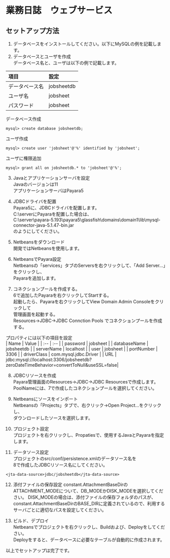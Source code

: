 # 業務日誌　ウェブサービス

## セットアップ方法
1. データベースをインストールしてください。以下にMySQLの例を記載します。
2. データベースとユーザを作成  
データベース名と、ユーザは以下の例で記載します。  

| 項目 | 設定 |
| :-- | :-- |
| データベース名 | jobsheetdb |
| ユーザ名 | jobsheet |
| パスワード | jobsheet |

データベース作成
```
mysql> create database jobsheetdb;
```
ユーザ作成
```
mysql> create user 'jobsheet'@'%' identified by 'jobsheet';
```
ユーザに権限追加
```
mysql> grant all on jobsheetdb.* to 'jobsheet'@'%';
```

3. Javaとアプリケーションサーバを設定  
Javaのバージョンは11  
アプリケーションサーバはPayara5

4. JDBCドライバを配置  
Payara5に、JDBCドライバを配置します。  
C:\serverにPayaraを配置した場合は、  
C:\server\payara-5.193\payara5\glassfish\domains\domain1\lib\mysql-connector-java-5.1.47-bin.jar  
のようにしてください。

5. Netbeansをダウンロード  
開発ではNetbeansを使用します。

6. NetbeansでPayara設定  
Netbeansの「services」タブのServersを右クリックして、「Add Server...」をクリックし、  
Payaraを追加します。

7. コネクションプールを作成する。  
6で追加したPayaraを右クリックしてStartする。  
起動したら、Payaraを右クリックしてView Domain Admin Consoleをクリックして  
管理画面を起動する。  
Resources→JDBC→JDBC Connction Pools でコネクションプールを作成する。

プロパティには以下の項目を設定  
| Name | Value |
| :-- | :-- |
| password | jobsheet |
| databaseName | jobsheetdb |
| serverName | localhost |
| user | jobsheet |
| portNumber | 3306 |
| driverClass | com.mysql.jdbc.Driver |
| URL | jdbc:mysql://localhost:3306/jobsheetdb?zeroDateTimeBehavior=convertToNull&useSSL=false|

8. JDBCリソースを作成  
Payara管理画面のResources→JDBC→JDBC Resourcesで作成します。  
PoolNameには、7で作成したコネクションプールを選択してください。

9. Netbeansにソースをインポート  
Netbeansの「Projects」タブで、右クリック→Open Project...をクリックし、  
ダウンロードしたソースを選択します。

10. プロジェクト設定  
プロジェクトを右クリックし、Propatiesで、使用するJavaとPayaraを指定します。

11. データソース設定  
プロジェクトのsrc/conf/persistence.xmlのデータソース名を  
8で作成したJDBCリソース名にしてください。
```
<jta-data-source>jdbc/jobsheetdb</jta-data-source>
```

12. 添付ファイルの保存設定
constant.AttachmentBaseDirのATTACHMENT_MODEについて、DB_MODEかDISK_MODEを選択してください。
DISK_MODEの場合は、添付ファイルの保存フォルダのパスが、
constant.AttachmentBaseDirのBASE_DIRに定義されているので、利用するサーバごとに適切なパスを設定してください。

13. ビルド、デプロイ  
Netbeansでプロジェクトを右クリックし、Buildおよび、Deployをしてください。  
Deployをすると、データベースに必要なテーブルが自動的に作成されます。

以上でセットアップは完了です。
